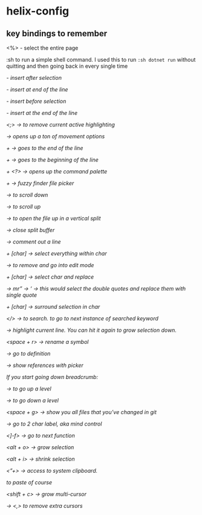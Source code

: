 # helix-config

## key bindings to remember

<%> - select the entire page

:sh to run a simple shell command. I used this to run `:sh dotnet run` without quitting and then going back in every single time

<i> - insert after selection

<I> - insert at end of the line

<a> - insert before selection

<A> - insert at the end of the line

<;> → to remove current active highlighting

<g> → opens up a ton of movement options

<g> + <l> → goes to the end of the line

<g> + <h> → goes to the beginning of the line

<SPACE> + <?> → opens up the command palette

<space> + <f> → fuzzy finder file picker

→ <C-n> to scroll down

→ <C-p> to scroll up

→ <C-v> to open the file up in a vertical split

→ <C-wq> close split buffer

<C-c> → comment out a line

<mi> + [char] → select everything within char

→ <c> to remove and go into edit mode

<mr> + [char] → select char and replace

→ mr” → ‘ → this would select the double quotes and replace them with single quote

<ms> + [char] → surround selection in char

</> → to search. <n> to go to next instance of searched keyword

<x> → highlight current line. You can hit it again to grow selection down.

<space + r> → rename a symbol

<gd> → go to definition

<gr> → show references with picker

If you start going down breadcrumb:

→ <C-o> to go up a level

→ <C-i> to go down a level

<space + g> → show you all files that you’ve changed in git

<gw> → go to 2 char label, aka mind control

<]-f> → go to next function

<alt + o> → grow selection

<alt + i> → shrink selection

<”+> → access to system clipboard. <p> to paste of course

<shift + c> → grow multi-cursor

→ <,> to remove extra cursors 
